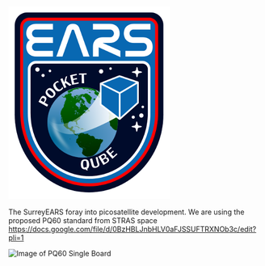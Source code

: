 ![Project Logo](misc/images/earsqubethumb.png)

The SurreyEARS foray into picosatellite development. We are using the proposed PQ60 standard from STRAS space https://docs.google.com/file/d/0BzHBLJnbHLV0aFJSSUFTRXNOb3c/edit?pli=1

![Image of PQ60 Single Board](http://static.squarespace.com/static/53d7dcdce4b07a1cdbbc08a4/t/53ee02d6e4b057d1387e954d/1408107222878/?format=300w)